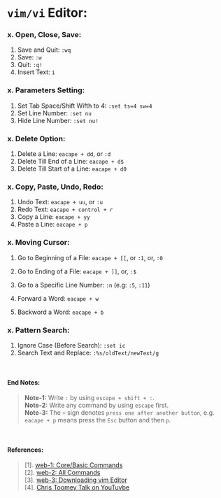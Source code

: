 # `vim/vi` Editor:

### x. Open, Close, Save:
1. Save and Quit: `:wq`
1. Save: `:w`
1. Quit: `:q!`
1. Insert Text: `i`

### x. Parameters Setting:
1. Set Tab Space/Shift Wifth to 4: `:set ts=4 sw=4`
1. Set Line Number: `:set nu`
1. Hide Line Number: `:set nu!`


### x. Delete Option:
1. Delete a Line: `eacape + dd`, or `:d`
1. Delete Till End of a Line: `eacape + d$`
1. Delete Till Start of a Line: `eacape + d0`

### x. Copy, Paste, Undo, Redo:
1. Undo Text: `eacape + uu`, or `:u`
1. Redo Text: `eacape + control + r`
1. Copy a Line: `eacape + yy`
1. Paste a Line: `eacape + p`

### x. Moving Cursor:
1. Go to Beginning of a File: `eacape + [[`, or `:1`, or, `:0`
1. Go to Ending of a File: `eacape + ]]`, or, `:$`
1. Go to a Specific Line Number: `:n` (e.g: `:5`, `:11`)

1. Forward a Word: `eacape + w`
1. Backword a Word: `eacape + b`


### x. Pattern Search:
1. Ignore Case (Before Search): `:set ic`
1. Search Text and Replace: `:%s/oldText/newText/g`

&nbsp;

#### End Notes:
> **Note-1:** Write `:` by using `escape + shift + :`. <br/>
> **Note-2:** Write any command by using `escape` first. <br/>
> **Note-3:** The `+` sign denotes `press one after another button`, e.g. `eacape + p` means press the `Esc` button and then `p`. <br/>

&nbsp;

#### References:
> [1]. [web-1: Core/Basic Commands](https://linuxhandbook.com/basic-vim-commands/) <br/>
> [2]. [web-2: All Commands](https://www.keycdn.com/blog/vim-commands) <br/>
> [3]. [web-3: Downloading vim Editor](https://phoenixnap.com/kb/how-to-install-vim-ubuntu) <br/>
> [4]. [Chris Toomey Talk on YouTuvbe](https://www.youtube.com/watch?v=wlR5gYd6um0) <br/>
